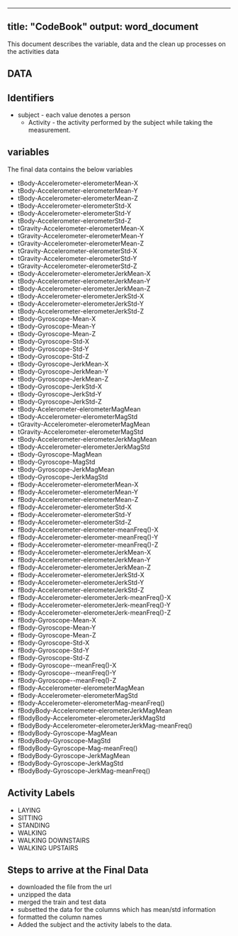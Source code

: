   ---
  title: "CodeBook"
output: word_document
---
  
  This document describes the variable, data and the clean up processes on the activities data

## DATA

## Identifiers

* subject - each value denotes a person<br>
  * Activity - the activity performed by the subject while taking the measurement.

## variables

The final data contains the below variables

* tBody-Accelerometer-elerometerMean-X
* tBody-Accelerometer-elerometerMean-Y
* tBody-Accelerometer-elerometerMean-Z 
* tBody-Accelerometer-elerometerStd-X 
* tBody-Accelerometer-elerometerStd-Y 
* tBody-Accelerometer-elerometerStd-Z 
* tGravity-Accelerometer-elerometerMean-X 
* tGravity-Accelerometer-elerometerMean-Y 
* tGravity-Accelerometer-elerometerMean-Z 
* tGravity-Accelerometer-elerometerStd-X 
* tGravity-Accelerometer-elerometerStd-Y 
* tGravity-Accelerometer-elerometerStd-Z 
* tBody-Accelerometer-elerometerJerkMean-X 
* tBody-Accelerometer-elerometerJerkMean-Y 
* tBody-Accelerometer-elerometerJerkMean-Z 
* tBody-Accelerometer-elerometerJerkStd-X 
* tBody-Accelerometer-elerometerJerkStd-Y 
* tBody-Accelerometer-elerometerJerkStd-Z 
* tBody-Gyroscope-Mean-X 
* tBody-Gyroscope-Mean-Y 
* tBody-Gyroscope-Mean-Z 
* tBody-Gyroscope-Std-X 
* tBody-Gyroscope-Std-Y 
* tBody-Gyroscope-Std-Z 
* tBody-Gyroscope-JerkMean-X 
* tBody-Gyroscope-JerkMean-Y 
* tBody-Gyroscope-JerkMean-Z 
* tBody-Gyroscope-JerkStd-X 
* tBody-Gyroscope-JerkStd-Y 
* tBody-Gyroscope-JerkStd-Z 
* tBody-Acelerometer-elerometerMagMean 
* tBody-Accelerometer-elerometerMagStd 
* tGravity-Accelerometer-elerometerMagMean 
* tGravity-Accelerometer-elerometerMagStd 
* tBody-Accelerometer-elerometerJerkMagMean 
* tBody-Accelerometer-elerometerJerkMagStd 
* tBody-Gyroscope-MagMean 
* tBody-Gyroscope-MagStd 
* tBody-Gyroscope-JerkMagMean 
* tBody-Gyroscope-JerkMagStd 
* fBody-Accelerometer-elerometerMean-X 
* fBody-Accelerometer-elerometerMean-Y 
* fBody-Accelerometer-elerometerMean-Z 
* fBody-Accelerometer-elerometerStd-X 
* fBody-Accelerometer-elerometerStd-Y 
* fBody-Accelerometer-elerometerStd-Z 
* fBody-Accelerometer-elerometer-meanFreq()-X 
* fBody-Accelerometer-elerometer-meanFreq()-Y 
* fBody-Accelerometer-elerometer-meanFreq()-Z 
* fBody-Accelerometer-elerometerJerkMean-X 
* fBody-Accelerometer-elerometerJerkMean-Y 
* fBody-Accelerometer-elerometerJerkMean-Z 
* fBody-Accelerometer-elerometerJerkStd-X 
* fBody-Accelerometer-elerometerJerkStd-Y 
* fBody-Accelerometer-elerometerJerkStd-Z 
* fBody-Accelerometer-elerometerJerk-meanFreq()-X 
* fBody-Accelerometer-elerometerJerk-meanFreq()-Y 
* fBody-Accelerometer-elerometerJerk-meanFreq()-Z 
* fBody-Gyroscope-Mean-X 
* fBody-Gyroscope-Mean-Y 
* fBody-Gyroscope-Mean-Z 
* fBody-Gyroscope-Std-X 
* fBody-Gyroscope-Std-Y 
* fBody-Gyroscope-Std-Z 
* fBody-Gyroscope--meanFreq()-X 
* fBody-Gyroscope--meanFreq()-Y 
* fBody-Gyroscope--meanFreq()-Z 
* fBody-Accelerometer-elerometerMagMean 
* fBody-Accelerometer-elerometerMagStd 
* fBody-Accelerometer-elerometerMag-meanFreq() 
* fBodyBody-Accelerometer-elerometerJerkMagMean 
* fBodyBody-Accelerometer-elerometerJerkMagStd 
* fBodyBody-Accelerometer-elerometerJerkMag-meanFreq() 
* fBodyBody-Gyroscope-MagMean 
* fBodyBody-Gyroscope-MagStd 
* fBodyBody-Gyroscope-Mag-meanFreq() 
* fBodyBody-Gyroscope-JerkMagMean 
* fBodyBody-Gyroscope-JerkMagStd 
* fBodyBody-Gyroscope-JerkMag-meanFreq()

## Activity Labels
* LAYING
* SITTING
* STANDING
* WALKING
* WALKING DOWNSTAIRS
* WALKING UPSTAIRS

## Steps to arrive at the Final Data
* downloaded the file from the url
* unzipped the data
* merged the train and test data
* subsetted the data for the columns which has mean/std information
* formatted the column names
* Added the subject and the activity labels to the data.


